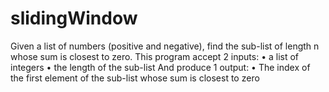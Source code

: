 # slidingWindow

Given a list of numbers (positive and negative), find the sub-list of length n whose sum is closest to
zero.
This program accept 2 inputs:
• a list of integers
• the length of the sub-list
And produce 1 output:
• The index of the first element of the sub-list whose sum is closest to zero
